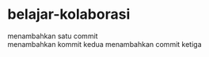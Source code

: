 # belajar-kolaborasi
menambahkan satu commit<br>
menambahkan kommit kedua
menambahkan commit ketiga
